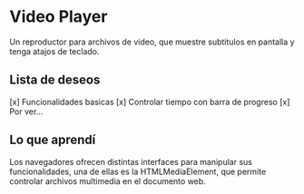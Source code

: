 # Video Player
Un reproductor para archivos de video, que muestre subtitulos en pantalla y tenga atajos de teclado.
## Lista de deseos
[x] Funcionalidades basicas
[x] Controlar tiempo con barra de progreso
[x] Por ver...
## Lo que aprendí
Los navegadores ofrecen distintas interfaces para manipular sus funcionalidades, una de ellas es la HTMLMediaElement, que permite controlar archivos multimedia en el documento web.